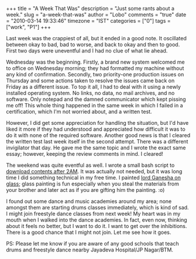 +++
title = "A Week That Was"
description = "Just some rants about a week."
slug = "a-week-that-was"
author = "Lobo"
comments = "true"
date = "2010-03-14 19:33:46"
timezone = "IST"
categories = ["0"]
tags = ["work", "P1"]
+++

Last week was the crappiest of all, but it ended in a good note. It oscillated between okay to bad, bad to worse, and back to okay and then to good. First two days were uneventful and I had no clue of what lie ahead.

Wednesday was the beginning. Firstly, a brand new system welcomed me to office on Wednesday morning; they had formatted my machine without any kind of confirmation. Secondly, two priority-one production issues on Thursday and some actions taken to resolve the issues came back on Friday as a different issue. To top it all, I had to deal with it using a newly installed operating system. No links, no data, no mail archives, and no software. Only notepad and the damned communicator which kept pissing me off! This whole thing happened in the same week in which I failed in a certification, which I'm not worried about, and a written test.

However, I did get some appreciation for handling the situation, but I'd have liked it more if they had understood and appreciated how difficult it was to do it with none of the required software. Another good news is that I cleared the written test last week itself in the second attempt. There was a different invigilator that day. He gave me the same topic and I wrote the exact same essay; however, keeping the review comments in mind. I cleared!

The weekend was quite eventful as well. I wrote a small bash script to [download contents after 2AM](/blog/swget-a-simple-wget-wrapper/). It was actually not needed, but it was long time I did something technical in my free time. I painted [lord Ganesha on glass](/blog/first-glass-painting/); glass painting is fun especially when you steal the materials from your brother and later act as if you are gifting him the painting. :o)

I found out some dance and music academies around my area; none amongst them are starting drums classes immediately, which is kind of sad. I might join freestyle dance classes from next week! My heart was in my mouth when I walked into the dance academies. In fact, even now, thinking about it feels no better, but I want to do it. I want to get over the inhibitions. There is a good chance that I might not join. Let me see how it goes.

PS: Please let me know if you are aware of any good schools that teach drums and freestyle dance nearby Jayadeva Hospital/JP Nagar/BTM.
